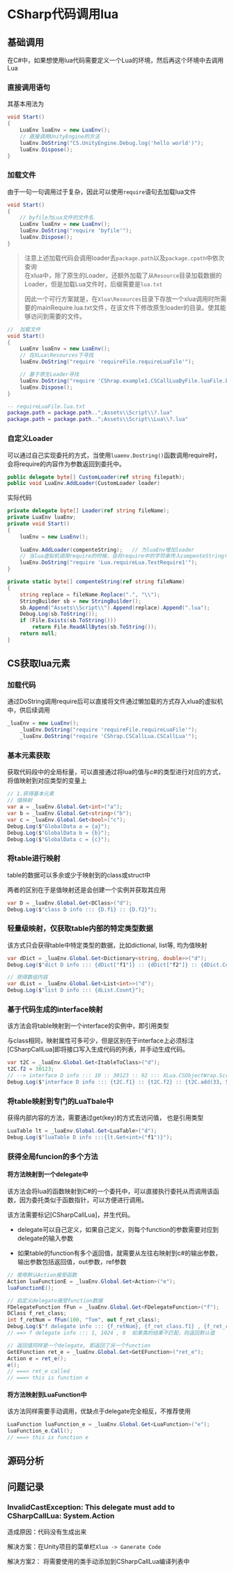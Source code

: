 # CSharp代码调用lua
## 基础调用
在C#中，如果想使用lua代码需要定义一个Lua的环境，然后再这个环境中去调用Lua

### 直接调用语句
其基本用法为
```C#
void Start()
{
    LuaEnv luaEnv = new LuaEnv();
    // 直接调用UnityEngine的方法
    luaEnv.DoString("CS.UnityEngine.Debug.log('hello world')");
    luaEnv.Dispose();
}
```
### 加载文件

由于一句一句调用过于复杂，因此可以使用`require`语句去加载lua文件

```C#
void Start()
{
    // byfile为Lua文件的文件名
    LuaEnv luaEnv = new LuaEnv();
    luaEnv.DoString("require 'byfile'");
    luaEnv.Dispose();
} 
```
> 注意上述加载代码会调用loader去`package.path`以及`package.cpath`中依次查询<br>
> 在xlua中，除了原生的Loader，还额外加载了从`Resource`目录加载数据的Loader，但是加载Lua文件时，后缀需要是`lua.txt`
>
> 因此一个可行方案就是，在`Xlua\Resources`目录下存放一个xlua调用时所需要的mainRequire.lua.txt文件，在该文件下修改原生loader的目录。使其能够访问到需要的文件。

```C#
//  加载文件
void Start()
{
    LuaEnv luaEnv = new LuaEnv();
    // 在XLua\Resources下寻找
    luaEnv.DoString("require 'requireFile.requireLuaFile'");   

    // 基于原生Loader寻找     
    luaEnv.DoString("require 'CShrap.example1.CSCallLuaByFile.luaFile.byFileLua'");     
    luaEnv.Dispose();
}
```

```lua
-- requireLuaFile.lua.txt
package.path = package.path..";Assets\\Script\\?.lua"
package.path = package.path..";Assets\\Script\\Lua\\?.lua"
```

### 自定义Loader
可以通过自己实现委托的方式，当使用`luaenv.Dostring()`函数调用require时，会将require的内容作为参数返回到委托中。

```C#
public delegate byte[] CustomLoader(ref string filepath);
public void LuaEnv.AddLoader(CustomLoader loader)
```

实际代码
```c#
private delegate byte[] Loader(ref string fileName);
private LuaEnv luaEnv;
private void Start()
{
    luaEnv = new LuaEnv();
    
    luaEnv.AddLoader(compenteString);   // 为luaEnv增加loader
    // 当lua虚拟机调用require的时候，会将require中的字符串传入compenteString中，返回文件的字节码，交给Lua虚拟机执行。
    luaEnv.DoString("require 'Lua.requireLua.TestRequire1'");
}

private static byte[] compenteString(ref string fileName)
{
    string replace = fileName.Replace(".", "\\");
    StringBuilder sb = new StringBuilder();
    sb.Append("Assets\\Script\\").Append(replace).Append(".lua");
    Debug.Log(sb.ToString());
    if (File.Exists(sb.ToString()))
        return File.ReadAllBytes(sb.ToString());
    return null;
}
```

## CS获取lua元素

### 加载代码

通过DoString调用require后可以直接将文件通过懒加载的方式存入xlua的虚拟机中，供后续调用
```c#
_luaEnv = new LuaEnv();
    _luaEnv.DoString("require 'requireFile.requireLuaFile'");
    _luaEnv.DoString("require 'CShrap.CSCallLua.CSCallLua'");

```
### 基本元素获取

获取代码段中的全局标量，可以直接通过将lua的值与c#的类型进行对应的方式，将值映射到对应类型的变量上

```c#
// 1.获得基本元素
// 值映射
var a = _luaEnv.Global.Get<int>("a");
var b = _luaEnv.Global.Get<string>("b");
var c = _luaEnv.Global.Get<bool>("c");
Debug.Log($"GlobalData a = {a}");
Debug.Log($"GlobalData b = {b}");
Debug.Log($"GlobalData c = {c}");
```

### 将table进行映射

table的数据可以多余或少于映射到的class或struct中

两者的区别在于是值映射还是会创建一个实例并获取其应用

```C#
var D = _luaEnv.Global.Get<DClass>("d");
Debug.Log($"class D info ::: {D.f1} :: {D.f2}");
```

### 轻量级映射，仅获取table内部的特定类型数据

该方式只会获得table中特定类型的数据，比如dictional, list等, 均为值映射

```c#
var dDict = _luaEnv.Global.Get<Dictionary<string, double>>("d");
Debug.Log($"dict D info ::: {dDict["f1"]} :: {dDict["f2"]} :: {dDict.Count}");

// 获得数组内容
var dList = _luaEnv.Global.Get<List<int>>("d");
Debug.Log($"list D info ::: {dList.Count}");
```

### 基于代码生成的interface映射

该方法会将table映射到一个interface的实例中，即引用类型

与class相同，映射属性可多可少，但是区别在于interface上必须标注[CSharpCallLua]即将接口写入生成代码的列表，并手动生成代码。

```C#
var t2C = _luaEnv.Global.Get<ItableToClass>("d");
t2C.f2 = 30123;
// --> interface D info ::: 10 :: 30123 :: 92 ::: XLua.CSObjectWrap.ScriptCShrapCSCallLuaCSCallLuaItableToClassBridge
Debug.Log($"interface D info ::: {t2C.f1} :: {t2C.f2} :: {t2C.add(33, 59)} ::: {t2C.GetType()}");
```

### 将table映射到专门的LuaTbale中

获得内部内容的方法，需要通过get<Type>(key)的方式去访问值， 也是引用类型

```c#
LuaTable lt = _luaEnv.Global.Get<LuaTable>("d");
Debug.Log($"luaTable D info :::{lt.Get<int>("f1")}");
```

### 获得全局funcion的多个方法

#### 将方法映射到一个delegate中

该方法会将lua的函数映射到C#的一个委托中，可以直接执行委托从而调用该函数，因为委托类似于函数指针，可以方便进行调用。

该方法需要标记[CSharpCallLua]，并生代码。

+ delegate可以自己定义，如果自己定义，则每个function的参数需要对应到delegate的输入参数

+ 如果table的function有多个返回值，就需要从左往右映射到c#的输出参数，输出参数包括返回值，out参数，ref参数

```C#
// 使用默认Action接受函数
Action luaFunctionE = _luaEnv.Global.Get<Action>("e");
luaFunctionE();

// 自定义delegate接受function数据
FDelegateFunction fFun = _luaEnv.Global.Get<FDelegateFunction>("f");
DClass f_ret_class;
int f_retNum = fFun(100, "Tom", out f_ret_class);
Debug.Log($"f delegate info ::: {f_retNum}, {f_ret_class.f1} , {f_ret_class.f2}");
// ==> f delegate info ::: 1, 1024 , 0  如果类的结果不匹配，则返回默认值

// 返回值同样是一个delegate, 即返回了另一个function
GetEFunction ret_e = _luaEnv.Global.Get<GetEFunction>("ret_e");
Action e = ret_e();
e();
// ===> ret_e called
// ===> this is function e
```
#### 将方法映射到LuaFunction中

该方法同样需要手动调用，优缺点于delegate完全相反，不推荐使用

```c#
LuaFunction luaFunction_e = _luaEnv.Global.Get<LuaFunction>("e");
luaFunction_e.Call();
// ===> this is function e
```

## 源码分析


## 问题记录

### InvalidCastException: This delegate must add to CSharpCallLua: System.Action

造成原因：代码没有生成出来

解决方案：在Unity项目的菜单栏`Xlua -> Ganerate Code`

解决方案2： 将需要使用的类手动添加到CSharpCallLua编译列表中
